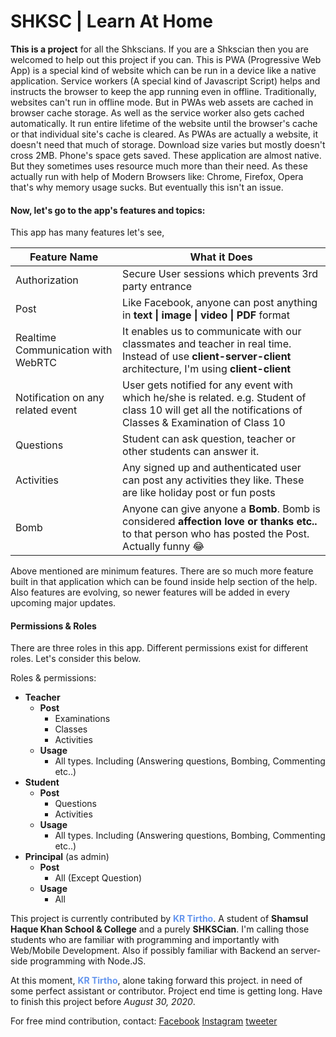 # SHKSC | Learn At Home

__This is a project__ for all the Shkscians. If you are a Shkscian then you are welcomed to help out this project if you can. This is PWA (Progressive Web App) is a special kind of website which can be run in a device like a native application. Service workers (A special kind of Javascript Script) helps and instructs the browser to keep the app running even in offline. Traditionally, websites can't run in offline mode. But in PWAs web assets are cached in browser cache storage. As well as the service worker also gets cached automatically. It run entire lifetime of the website until the browser's cache or that individual site's cache is cleared. As PWAs are actually a website, it doesn't need that much of storage. Download size varies but mostly doesn't cross 2MB. Phone's space gets saved. These application are almost native. But they sometimes uses resource much more than their need. As these actually run with help of Modern Browsers like: Chrome, Firefox, Opera that's why memory usage sucks. But eventually this isn't an issue. 

#### Now, let's go to the app's features and topics:

This app has many features let's see,

|Feature Name|What it Does|
|----|------------|
|Authorization|Secure User sessions which prevents 3rd party entrance|
|Post|Like Facebook, anyone can post anything in __text \| image \| video \| PDF__ format|
|Realtime Communication with WebRTC| It enables us to communicate with our classmates and teacher in real time. Instead of use __client-server-client__ architecture, I'm using __client-client__ |
|Notification on any related event| User gets notified for any event with which he/she is related. e.g. Student of class 10 will get all the notifications of Classes & Examination of Class 10|
|Questions|Student can ask question, teacher or other students can answer it.|
|Activities|Any signed up and authenticated user can post any activities they like. These are like holiday post or fun posts|
|Bomb| Anyone can give anyone a __Bomb__. Bomb is considered __affection love or thanks etc..__ to that person who has posted the Post. Actually funny 😂 |


Above mentioned are minimum features. There are so much more feature built in that application which can be found inside help section of the help. Also features are evolving, so newer features will be added in every upcoming major updates. 

#### Permissions & Roles

There are three roles in this app. Different permissions exist for different roles. Let's consider this below.

Roles & permissions:
* **Teacher**
  * **Post**
      * Examinations
      * Classes
      * Activities
  * **Usage**
      * All types. Including (Answering questions, Bombing, Commenting etc..)
* **Student**
    * **Post**
        * Questions
        * Activities
    * **Usage**
        * All types. Including (Answering questions, Bombing, Commenting etc..)
* **Principal** (as admin)
    * **Post**
        * All (Except Question)
    * **Usage**
        * All

This project is currently contributed by <b style="color: cornflowerblue">KR Tirtho</b>. A student of __Shamsul Haque Khan School & College__ and a purely __SHKSCian__. I'm calling those students who are familiar with programming and importantly with Web/Mobile Development. Also if possibly familiar with Backend an server-side programming with Node.JS. 

At this moment, <b style="color: cornflowerblue">KR Tirtho</b>, alone taking forward this project. in need of some perfect assistant or contributor. Project end time is getting long. Have to finish this project before *August 30, 2020*.


For free mind contribution, contact:
[Facebook]("https://facebook.com/krtirtho") [Instagram]("https://instagram.com/krtirtho") [tweeter](("https://tweeter.com/krtirtho"))